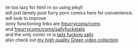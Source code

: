 im too lazy for html rn so using jekyll  
will just lamely post furry porn comics here for convenience.  
will look to improve  
\(only functioning links are [freurrycoms/coms](https://freurrycoms.github.io/coms)  
and [freurrycoms/coms/sallyfuckstails](https://freurrycoms.github.io/coms/sallymtails)  
and the only comic rn is [tails fucking sally](https://freurrycoms.github.io/coms/sallymtails)  
also check out [my high quality Green video collection](https://freurrycoms.github.io/hqhentai)
